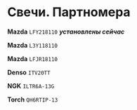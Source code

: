 # Свечи. Партномера

__Mazda__ `LFY218110` ***установлены сейчас***

__Mazda__ `L3Y118110`

__Mazda__ `LFJR18110`

__Denso__ `ITV20TT`

__NGK__ `ILTR6A-13G`

__Torch__ `QH6RTIP-13`